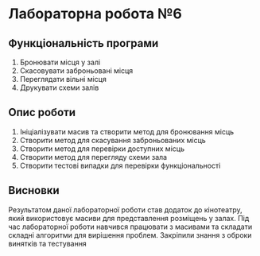 # Лабораторна робота №6
## Функціональність програми
1. Бронювати місця у залі
2. Скасовувати заброньовані місця
3. Переглядати вільні місця
4. Друкувати схеми залів
## Опис роботи
1. Ініціалізувати масив та створити метод для бронювання місць
2. Створити метод для скасування заброньованих місць
3. Створити метод для перевірки доступних місць
4. Створити метод для перегляду схеми зала
5. Створити тестові випадки для перевірки функціональності 
## Висновки
Результатом даної лабораторної роботи став додаток до кінотеатру, який використовує масиви для представлення розміщень у залах. 
Під час лабораторної роботи навчився працювати з масивами та складати складні алгоритми для вирішення проблем. Закріпили знання з оброки винятків та тестування 

